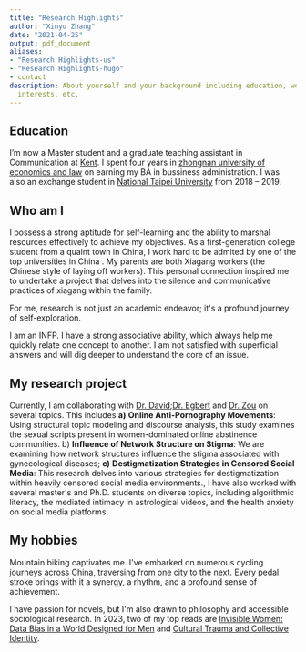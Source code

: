 ```yaml
---
title: "Research Highlights"
author: "Xinyu Zhang"
date: "2021-04-25"
output: pdf_document
aliases:
- "Research Highlights-us"
- "Research Highlights-hugo"
- contact
description: About yourself and your background including education, work experience,
  interests, etc.
---
```




## Education

I’m now a Master student and a graduate teaching assistant in Communication at [Kent](https://www.kent.edu/comm). I spent four years in [zhongnan university of economics and law](https://english.zuel.edu.cn/mainm.htm) on earning my BA in bussiness administration. I was also an exchange student in [National Taipei University](https://en.wikipedia.org/wiki/National_Taipei_University) from 2018 – 2019.

## Who am I

I possess a strong aptitude for self-learning and the ability to marshal resources effectively to achieve my objectives. As a first-generation college student from a quaint town in China, I work hard to be admited by one of the top universities in China . My parents are both Xiagang workers (the Chinese style of laying off workers). This personal connection inspired me to undertake a project that delves into the silence and communicative practices of xiagang within the family. 

For me, research is not just an academic endeavor; it's a profound journey of self-exploration.

I am an INFP.   I have a strong associative ability, which always  help me quickly relate one concept to another. I am not satisfied with superficial answers and will dig deeper to understand the core of an issue.



## My research project

Currently, I am collaborating with [Dr. David](https://www.kent.edu/comm/david-e-silva);[Dr. Egbert](https://www.kent.edu/comm/nichole-l-egbert) and [Dr. Zou](https://www.coastal.edu/academics/facultyprofiles/humanities/communicationmediaculture/wenxuezou/) on several topics. This includes **a)** **Online Anti-Pornography Movements**: Using structural topic modeling and discourse analysis, this study examines the sexual scripts present in women-dominated online abstinence communities. b) **Influence of Network Structure on Stigma**: We are examining how network structures influence the stigma associated with gynecological diseases; **c)** **Destigmatization Strategies in Censored Social Media**: This research delves into various strategies for destigmatization within heavily censored social media environments., I have also worked with several master's and Ph.D. students on diverse topics, including algorithmic literacy, the mediated intimacy in astrological videos, and the health anxiety on social media platforms.

## My hobbies

Mountain biking captivates me.  I've embarked on numerous cycling journeys across China, traversing from one city to the next. Every pedal stroke brings with it a synergy, a rhythm, and a profound sense of achievement. 


I have passion for novels, but I'm also drawn to philosophy and accessible sociological research. In 2023, two of my top reads are [Invisible Women: Data Bias in a World Designed for Men](https://www.amazon.com/Invisible-Women-Data-World-Designed/dp/1419729071) and [Cultural Trauma and Collective Identity](https://www.ucpress.edu/book/9780520235953/cultural-trauma-and-collective-identity).






